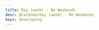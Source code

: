 ```yaml
---
title: Day (week) - No Weekends
desc: QCalendarDay (week) - No Weekends
keys: developing
---
```


<example-viewer
  title="No Weekends"
  file="WeekNoWeekends"
  codepen-title="QCalendarDay"
/>
